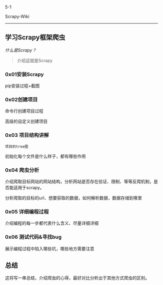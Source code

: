 5-1

Scrapy-Wiki

----------


## 学习Scrapy框架爬虫

*什么是Scrapy？*

> 介绍这就是Scrapy

### 0x01安装Scrapy

pip安装过程+截图

### 0x02创建项目

命令行创建项目过程

高级的自定义创建项目

### 0x03 项目结构讲解

```
项目的tree图
```

初始化每个文件是什么样子，都有哪些作用


### 0x04 爬虫分析

介绍爬取目标网站的网站结构，分析网站是否存在验证、限制、等等反爬机制，是否能适用于scrapy。

分析爬取的目标的url、想要获取的数据，如何解析数据，数据存储到哪里


### 0x05 详细编程过程


介绍编程的每一步都代表什么含义、尽量详细详细


### 0x06 测试代码&寻找bug

展示编程过程中陷入哪些坑，哪些地方需要注意



## 总结

这将写一串总结，介绍爬虫的心得，最好对比分析出于其他方式爬虫的区别。

